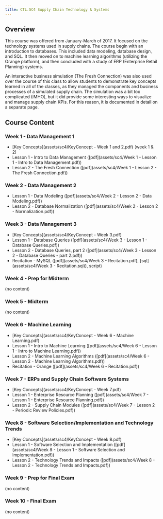 ```yaml
---
title: CTL.SC4 Supply Chain Technology & Systems
---
```


## Overview

This course was offered from January-March of 2017.  It focused on the technology systems used in supply chains.  The course begin with an introduction to databases.  This included data modeling, database design, and SQL.  It then moved on to machine learning algorithms (utilizing the Orange platform), and then concluded with a study of ERP (Enterprise Retail Planning) systems.

An interactive business simulation (The Fresh Connection) was also used over the course of this class to allow students to demonstrate key concepts learned in all of the classes, as they managed the components and business processes of a simulated supply chain.  The simulation was a bit too complicated (IMHO), but it did provide some interesting ways to visualize and manage supply chain KPIs.  For this reason, it is documented in detail on a separate page.

## Course Content

### Week 1 - Data Management 1

* [Key Concepts](assets/sc4/KeyConcept - Week 1 and 2.pdf) (week 1 & 2)
* Lesson 1 - Intro to Data Management ([pdf](assets/sc4/Week 1 - Lesson 1 - Intro to Data Management.pdf))
* Lesson 2 - The Fresh Connection ([pdf](assets/sc4/Week 1 - Lesson 2 - The Fresh Connection.pdf))

### Week 2 - Data Management 2

* Lesson 1 - Data Modeling ([pdf](assets/sc4/Week 2 - Lesson 2 - Data Modeling.pdf))
* Lesson 2 - Database Normalization ([pdf](assets/sc4/Week 2 - Lesson 2 - Normalization.pdf))

### Week 3 - Data Management 3

* [Key Concepts](assets/sc4/KeyConcept - Week 3.pdf)
* Lesson 1 - Database Queries ([pdf](assets/sc4/Week 3 - Lesson 1 - Database Queries.pdf))
* Lesson 2 - Database Queries, part 2 ([pdf](assets/sc4/Week 3 - Lesson 2 - Database Queries - part 2.pdf))
* Recitation - MySQL ([pdf](assets/sc4/Week 3 - Recitation.pdf), [sql](assets/sc4/Week 3 - Recitation.sql)), script)

### Week 4 - Prep for Midterm

(no content)

### Week 5 - Midterm

(no content)

### Week 6 - Machine Learning

* [Key Concepts](assets/sc4/KeyConcept - Week 6 - Machine Learning.pdf)
* Lesson 1 - Intro to Machine Learning ([pdf](assets/sc4/Week 6 - Lesson 1 - Intro to Machine Learning.pdf))
* Lesson 2 - Machine Learning Algorithms ([pdf](assets/sc4/Week 6 - Lesson 2 - Machine Learning Algorithms.pdf))
* Recitation - Orange ([pdf](assets/sc4/Week 6 - Recitation.pdf))

### Week 7 - ERPs and Supply Chain Software Systems

* [Key Concepts](assets/sc4/KeyConcept - Week 7.pdf)
* Lesson 1 - Enterprise Resource Planning ([pdf](assets/sc4/Week 7 - Lesson 1 - Enterprise Resource Planning.pdf))
* Lesson 2 - Supply Chain Modules ([pdf](assets/sc4/Week 7 - Lesson 2 - Periodic Review Policies.pdf))

### Week 8 - Software Selection/Implementation and Technology Trends

* [Key Concepts](assets/sc4/KeyConcept - Week 8.pdf)
* Lesson 1 - Software Selection and Implementation ([pdf](assets/sc4/Week 8 - Lesson 1 - Software Selection and Implementation.pdf))
* Lesson 2 - Technology Trends and Impacts ([pdf](assets/sc4/Week 8 - Lesson 2 - Technology Trends and Impacts.pdf))

### Week 9 - Prep for Final Exam

(no content)

### Week 10 - Final Exam

(no content)
